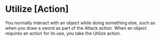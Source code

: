 # Utilize [Action]

You normally interact with an object while doing something else, such as when you draw a sword as part of the Attack action. When an object requires an action for its use, you take the Utilize action.